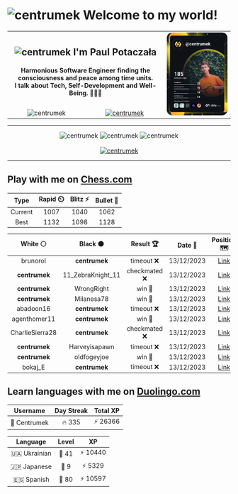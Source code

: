 <h1>
  <img
    src="https://emojis.slackmojis.com/emojis/images/1531849430/4246/blob-sunglasses.gif"
    width="30"
    alt="centrumek"
  />
  Welcome to my world!
</h1>

<table>
  <tbody>
    <tr>
      <td align="center" width="70%" colspan="2">
        <h2>
          <img
            src="https://raw.githubusercontent.com/MartinHeinz/MartinHeinz/master/wave.gif"
            width="30px"
            alt="centrumek"
          />
          I'm Paul Potaczała
        </h2>
        <h4>
          Harmonious Software Engineer finding the consciousness and peace among time units.
          <br/>
          I talk about Tech, Self-Development and Well-Being. 🌿🧘🚀
        </h4>
      </td>
      <td width="30%" rowspan="2">
        <a href="https://app.daily.dev/centrumek">
          <img
            src="./devcard.svg"
            alt="centrumek"
          />
        </a>
      </td>
    </tr>
    <tr align="center">
      <td>
        <img
          src="https://komarev.com/ghpvc/?username=centrumek&label=visitors&color=0e75b6&style=flat"
          alt="centrumek"
        >
      </td>
      <td>
        <a href="https://stackoverflow.com/users/14496012/centrumek">
          <img
            src="https://stackoverflow.com/users/flair/14496012.png?theme=dark"
            alt="centrumek"
          >
        </a>
      </td>
    </tr>
  </tbody>
</table>

---
<div align="center">
  <img 
    src="https://github-readme-stats.vercel.app/api?username=centrumek&show_icons=true&count_private=true&theme=dark&hide_border=true&hide=issues,contribs&bg_color=00000000"
    alt="centrumek"
  />
  <img
    src="https://github-readme-stats.vercel.app/api/top-langs/?username=centrumek&layout=compact&hide_border=true&theme=dark&bg_color=00000000&langs_count=6&exclude_repo=air-statistic-app"
    alt="centrumek"
  />
  <img 
    src="https://github-readme-streak-stats.herokuapp.com?user=centrumek&theme=dark&hide_border=true&background=FFFFFF00"
    alt="centrumek"
  />
  <br/>
  <br/>
  <a href="https://www.buymeacoffee.com/centrumek">
    <img
      src="https://cdn.buymeacoffee.com/buttons/v2/default-orange.png"
      height="50"
      width="210"
      alt="centrumek"
    />
  </a>
</div>

---

## Play with me on [Chess.com](https://www.chess.com/member/centrumek)

<div align="center">
<!--START_SECTION:chessStats-->
<!-- Automatically generated with https://github.com/Balastrong/chess-stats-action -->

| Type | Rapid ⏲️ | Blitz ⚡ | Bullet 🔫 |
|:---:|:---:|:---:|:---:|
| Current | 1007 | 1040 | 1062 |
| Best | 1132 | 1098 | 1128 |

| White ⚪ | Black ⚫ | Result 🏆 | Date 📅 | Position 🗺️ | Type 🕕 |
|:---:|:---:|:---:|:---:|:---:|:---:|
| brunorol | **centrumek** | timeout ❌ | 13/12/2023 | <a href="http://www.ee.unb.ca/cgi-bin/tervo/fen.pl?select=8/8/1p6/p7/P5R1/k7/2K5/8 b - -">Link</a> | Blitz |
| **centrumek** | 11_ZebraKnight_11 | checkmated ❌ | 13/12/2023 | <a href="http://www.ee.unb.ca/cgi-bin/tervo/fen.pl?select=5k2/5p2/6pK/6Pr/r4b2/4n3/8/8 w - -">Link</a> | Blitz |
| **centrumek** | WrongRight | win 🥇 | 13/12/2023 | <a href="http://www.ee.unb.ca/cgi-bin/tervo/fen.pl?select=r2q1rk1/ppp1nppp/2nb4/3p4/1P1P4/P1P1PN2/5PPP/RNBQK2R b KQ b3">Link</a> | Blitz |
| **centrumek** | Milanesa78 | win 🥇 | 13/12/2023 | <a href="http://www.ee.unb.ca/cgi-bin/tervo/fen.pl?select=1r4k1/6pp/pP3r2/B3P3/2Pp1P2/6P1/7P/1R3RK1 w - -">Link</a> | Bullet |
| abadoon16 | **centrumek** | timeout ❌ | 13/12/2023 | <a href="http://www.ee.unb.ca/cgi-bin/tervo/fen.pl?select=8/8/4N1kp/p5p1/8/r7/3R1R1P/6K1 b - -">Link</a> | Bullet |
| agenthomer11 | **centrumek** | win 🥇 | 13/12/2023 | <a href="http://www.ee.unb.ca/cgi-bin/tervo/fen.pl?select=2r5/8/6k1/7R/1P1B2p1/P1P1P1P1/7K/8 w - -">Link</a> | Bullet |
| CharlieSierra28 | **centrumek** | checkmated ❌ | 13/12/2023 | <a href="http://www.ee.unb.ca/cgi-bin/tervo/fen.pl?select=3Rbk1r/6pp/1p1B1p2/2p5/2B5/8/PPP2PPP/4R1K1 b - -">Link</a> | Bullet |
| **centrumek** | Harveyisapawn | timeout ❌ | 13/12/2023 | <a href="http://www.ee.unb.ca/cgi-bin/tervo/fen.pl?select=8/5ppk/2R1b2p/2R5/8/r2npKP1/7P/8 w - -">Link</a> | Bullet |
| **centrumek** | oldfogeyjoe | win 🥇 | 13/12/2023 | <a href="http://www.ee.unb.ca/cgi-bin/tervo/fen.pl?select=8/1k5p/1P4p1/2Kp4/3Pp3/4n3/1B5P/6b1 b - -">Link</a> | Bullet |
| bokaj_E | **centrumek** | timeout ❌ | 13/12/2023 | <a href="http://www.ee.unb.ca/cgi-bin/tervo/fen.pl?select=6r1/1Q2R3/8/7B/1ppP4/1P6/Pk3P1P/5R1K b - -">Link</a> | Bullet |

<!--END_SECTION:chessStats-->
</div>

## Learn languages with me on [Duolingo.com](https://www.duolingo.com/profile/Centrumek)

<div align="center">
<!--START_SECTION:duolingoStats-->
<!-- Automatically generated with https://github.com/centrumek/duolingo-readme-stats-->

| Username | Day Streak | Total XP |
|:---:|:---:|:---:|
| 👤 Centrumek | 🔥 335 | ⚡ 26366 |

| Language | Level | XP |
|:---:|:---:|:---:|
| 🇺🇦 Ukrainian | 👑 41 | ⚡ 10440 |
| 🇯🇵 Japanese | 👑 9 | ⚡ 5329 |
| 🇪🇸 Spanish | 👑 80 | ⚡ 10597 |

<!--END_SECTION:duolingoStats-->
</div>
<!--
**centrumek/centrumek** is a ✨ _special_ ✨ repository because its `README.md` (this file) appears on your GitHub profile.

Here are some ideas to get you started:

- 🔭 I’m currently working on ...
- 🌱 I’m currently learning ...
- 👯 I’m looking to collaborate on ...
- 🤔 I’m looking for help with ...
- 💬 Ask me about ...
- 📫 How to reach me: ...
- 😄 Pronouns: ...
- ⚡ Fun fact: ...
-->

